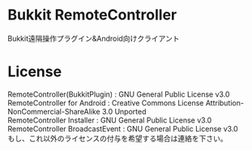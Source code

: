 ﻿Bukkit RemoteController
===========

Bukkit遠隔操作プラグイン&amp;Android向けクライアント

License
=======
RemoteController(BukkitPlugin) : GNU General Public License v3.0  
RemoteController for Android : Creative Commons License Attribution-NonCommercial-ShareAlike 3.0 Unported  
RemoteController Installer : GNU General Public License v3.0  
RemoteController BroadcastEvent : GNU General Public License v3.0  
もし、これ以外のライセンスの付与を希望する場合は連絡を下さい。  

